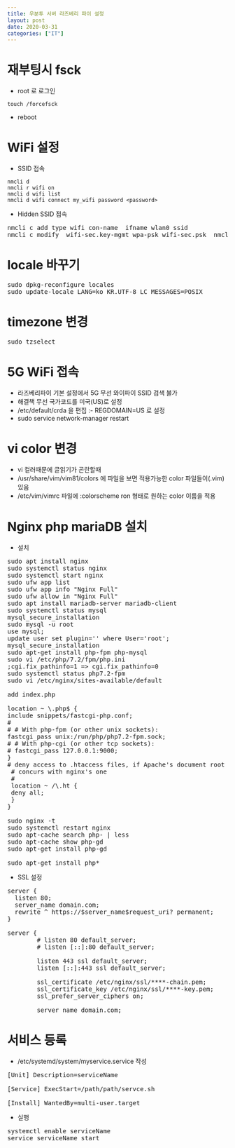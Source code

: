 ```yaml
---
title: 우분투 서버 라즈베리 파이 설정
layout: post
date: 2020-03-31
categories: ["IT"]
---
```

# 재부팅시 fsck
* root 로 로그인
```
touch /forcefsck
```
* reboot

# WiFi 설정
* SSID 접속
```
nmcli d 
nmcli r wifi on 
nmcli d wifi list 
nmcli d wifi connect my_wifi password <password>
```
* Hidden SSID 접속
<pre>nmcli c add type wifi con-name <name> ifname wlan0 ssid <ssid>    
nmcli c modify <name> wifi-sec.key-mgmt wpa-psk wifi-sec.psk <password> nmcli c up <name>
</pre>


# locale 바꾸기 
<pre>sudo dpkg-reconfigure locales   
sudo update-locale LANG=ko_KR.UTF-8 LC_MESSAGES=POSIX
</pre>

# timezone 변경
<pre>sudo tzselect</pre>

# 5G WiFi 접속 
* 라즈베리파이 기본 설정에서 5G 무선 와이파이 SSID 검색 불가
* 해결책 무선 국가코드를 미국(US)로 설정
* /etc/default/crda 을 편집
:- REGDOMAIN=US 로 설정
* sudo service network-manager restart

# vi color 변경
* vi 컬러때문에 글읽기가 곤란할때
* /usr/share/vim/vim81/colors 에 파일을 보면 적용가능한 color 파일들이(.vim) 있음
* /etc/vim/vimrc 파일에 :colorscheme ron 형태로 원하는 color 이름을 적용

# Nginx php mariaDB 설치 
* 설치
<pre>sudo apt install nginx
sudo systemctl status nginx
sudo systemctl start nginx
sudo ufw app list
sudo ufw app info "Nginx Full"
sudo ufw allow in "Nginx Full"
sudo apt install mariadb-server mariadb-client
sudo systemctl status mysql
mysql_secure_installation
sudo mysql -u root
use mysql;
update user set plugin='' where User='root';
mysql_secure_installation
sudo apt-get install php-fpm php-mysql
sudo vi /etc/php/7.2/fpm/php.ini
;cgi.fix_pathinfo=1 => cgi.fix_pathinfo=0
sudo systemctl status php7.2-fpm
sudo vi /etc/nginx/sites-available/default

add index.php

location ~ \.php$ {
include snippets/fastcgi-php.conf;
#
# # With php-fpm (or other unix sockets):
fastcgi_pass unix:/run/php/php7.2-fpm.sock;
# # With php-cgi (or other tcp sockets):
# fastcgi_pass 127.0.0.1:9000;
}
# deny access to .htaccess files, if Apache's document root
 # concurs with nginx's one
 #
 location ~ /\.ht {
 deny all;
 }
}

sudo nginx -t
sudo systemctl restart nginx
sudo apt-cache search php- | less
sudo apt-cache show php-gd
sudo apt-get install php-gd

sudo apt-get install php*</pre>

* SSL 설정
<pre>server {
  listen 80;
  server_name domain.com;
  rewrite ^ https://$server_name$request_uri? permanent;
}

server {
        # listen 80 default_server;
        # listen [::]:80 default_server;

        listen 443 ssl default_server;
        listen [::]:443 ssl default_server;

        ssl_certificate /etc/nginx/ssl/****-chain.pem;
        ssl_certificate_key /etc/nginx/ssl/****-key.pem;
        ssl_prefer_server_ciphers on;

        server_name domain.com;</pre>

# 서비스 등록 
* /etc/systemd/system/myservice.service 작성
<pre>[Unit] Description=serviceName 

[Service] ExecStart=/path/path/servce.sh 

[Install] WantedBy=multi-user.target</pre>

* 실행
<pre>systemctl enable serviceName 
service serviceName start</pre>
